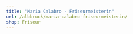 ```yaml
---
title: "Maria Calabro - Friseurmeisterin"
url: /albbruck/maria-calabro-friseurmeisterin/
shop: Friseur
---
```

